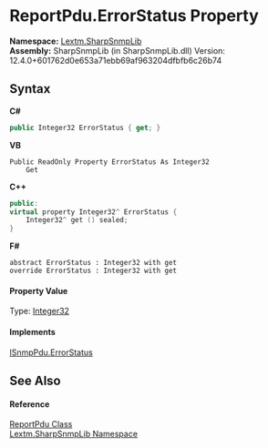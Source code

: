 # ReportPdu.ErrorStatus Property 
 

**Namespace:**&nbsp;<a href="N_Lextm_SharpSnmpLib">Lextm.SharpSnmpLib</a><br />**Assembly:**&nbsp;SharpSnmpLib (in SharpSnmpLib.dll) Version: 12.4.0+601762d0e653a71ebb69af963204dfbfb6c26b74

## Syntax

**C#**<br />
``` C#
public Integer32 ErrorStatus { get; }
```

**VB**<br />
``` VB
Public ReadOnly Property ErrorStatus As Integer32
	Get
```

**C++**<br />
``` C++
public:
virtual property Integer32^ ErrorStatus {
	Integer32^ get () sealed;
}
```

**F#**<br />
``` F#
abstract ErrorStatus : Integer32 with get
override ErrorStatus : Integer32 with get
```


#### Property Value
Type: <a href="T_Lextm_SharpSnmpLib_Integer32">Integer32</a>

#### Implements
<a href="P_Lextm_SharpSnmpLib_ISnmpPdu_ErrorStatus">ISnmpPdu.ErrorStatus</a><br />

## See Also


#### Reference
<a href="T_Lextm_SharpSnmpLib_ReportPdu">ReportPdu Class</a><br /><a href="N_Lextm_SharpSnmpLib">Lextm.SharpSnmpLib Namespace</a><br />
